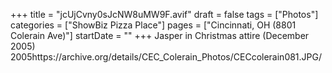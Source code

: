 +++
title = "jcUjCvny0sJcNW8uMW9F.avif"
draft = false
tags = ["Photos"]
categories = ["ShowBiz Pizza Place"]
pages = ["Cincinnati, OH (8801 Colerain Ave)"]
startDate = ""
+++
Jasper in Christmas attire (December 2005) 2005https://archive.org/details/CEC_Colerain_Photos/CECcolerain081.JPG/
